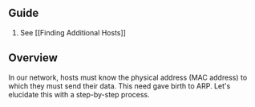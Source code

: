 
## Guide

1. See [[Finding Additional Hosts]]

## Overview

In our network, hosts must know the physical address (MAC address) to which they must send their data. This need gave birth to ARP. Let's elucidate this with a step-by-step process.

